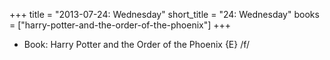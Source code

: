 +++
title = "2013-07-24: Wednesday"
short_title = "24: Wednesday"
books = ["harry-potter-and-the-order-of-the-phoenix"]
+++


* Book: Harry Potter and the Order of the Phoenix {E} /f/
